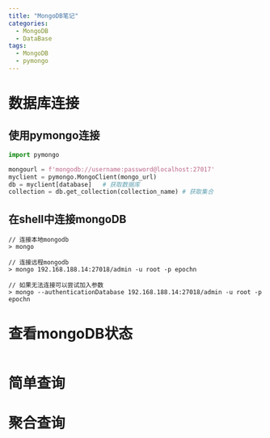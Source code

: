 ```yaml
---
title: "MongoDB笔记"
categories:
  - MongoDB
  - DataBase
tags:
  - MongoDB
  - pymongo
---
```


# 数据库连接
## 使用pymongo连接
```python
import pymongo

mongourl = f'mongodb://username:password@localhost:27017'
myclient = pymongo.MongoClient(mongo_url)
db = myclient[database]   # 获取数据库
collection = db.get_collection(collection_name) # 获取集合
```

## 在shell中连接mongoDB
```shell
// 连接本地mongodb
> mongo

// 连接远程mongodb
> mongo 192.168.188.14:27018/admin -u root -p epochn

// 如果无法连接可以尝试加入参数
> mongo --authenticationDatabase 192.168.188.14:27018/admin -u root -p epochn
```

# 查看mongoDB状态
```shell

```

# 简单查询

# 聚合查询